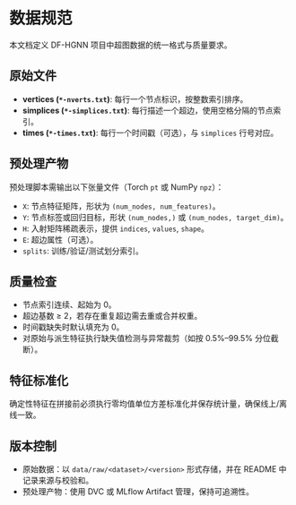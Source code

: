 # 数据规范

本文档定义 DF-HGNN 项目中超图数据的统一格式与质量要求。

## 原始文件

- **vertices (`*-nverts.txt`)**: 每行一个节点标识，按整数索引排序。
- **simplices (`*-simplices.txt`)**: 每行描述一个超边，使用空格分隔的节点索引。
- **times (`*-times.txt`)**: 每行一个时间戳（可选），与 `simplices` 行号对应。

## 预处理产物

预处理脚本需输出以下张量文件（Torch `pt` 或 NumPy `npz`）：

- `X`: 节点特征矩阵，形状为 `(num_nodes, num_features)`。
- `Y`: 节点标签或回归目标，形状 `(num_nodes,)` 或 `(num_nodes, target_dim)`。
- `H`: 入射矩阵稀疏表示，提供 `indices`, `values`, `shape`。
- `E`: 超边属性（可选）。
- `splits`: 训练/验证/测试划分索引。

## 质量检查

- 节点索引连续、起始为 0。
- 超边基数 ≥ 2，若存在重复超边需去重或合并权重。
- 时间戳缺失时默认填充为 0。
- 对原始与派生特征执行缺失值检测与异常裁剪（如按 0.5%–99.5% 分位截断）。

## 特征标准化

确定性特征在拼接前必须执行零均值单位方差标准化并保存统计量，确保线上/离线一致。

## 版本控制

- 原始数据：以 `data/raw/<dataset>/<version>` 形式存储，并在 README 中记录来源与校验和。
- 预处理产物：使用 DVC 或 MLflow Artifact 管理，保持可追溯性。
